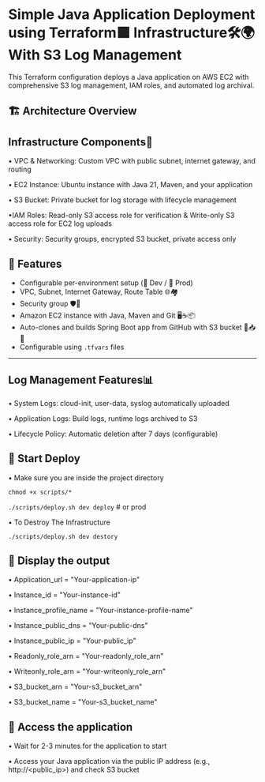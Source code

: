 # Simple Java Application Deployment using Terraform🟪	 Infrastructure🛠️🌍 With S3 Log Management
This Terraform configuration deploys a Java application on AWS EC2 with comprehensive S3 log management, IAM roles, and automated log archival.

## 🏗️ Architecture Overview
## Infrastructure Components🔮

• VPC & Networking: Custom VPC with public subnet, internet gateway, and routing

• EC2 Instance: Ubuntu instance with Java 21, Maven, and your application

• S3 Bucket: Private bucket for log storage with lifecycle management

•IAM Roles:
Read-only S3 access role for verification &
Write-only S3 access role for EC2 log uploads

• Security: Security groups, encrypted S3 bucket, private access only

## 🔧 Features

- Configurable per-environment setup (🧪 Dev / 🚀 Prod)
- VPC, Subnet, Internet Gateway, Route Table 🌐🏘️
- Security group 🛡️🔐
- Amazon EC2 instance with Java, Maven and Git 🖥️☕📦
- Auto-clones and builds Spring Boot app from GitHub with S3 bucket 🤖📥🔨
- Configurable using `.tfvars` files

---

## Log Management Features📊

• System Logs: cloud-init, user-data, syslog automatically uploaded

• Application Logs: Build logs, runtime logs archived to S3

• Lifecycle Policy: Automatic deletion after 7 days (configurable)

## 🚀 Start Deploy
• Make sure you are inside the project directory 

`chmod +x scripts/*`

`./scripts/deploy.sh dev deploy`           # or prod

• To Destroy The Infrastructure 

`./scripts/deploy.sh dev destory` 

## 🚀 Display the output
• Application_url = "Your-application-ip"

• Instance_id = "Your-instance-id"

• Instance_profile_name = "Your-instance-profile-name"

• Instance_public_dns = "Your-public-dns"

• Instance_public_ip = "Your-public_ip"

• Readonly_role_arn = "Your-readonly_role_arn"

• Writeonly_role_arn = "Your-writeonly_role_arn"

• S3_bucket_arn = "Your-s3_bucket_arn"

• S3_bucket_name = "Your-s3_bucket_name"


## 🚀 Access the application
• Wait for 2-3 minutes for the application to start

• Access your Java application via the public IP address (e.g., http://<public_ip>) and check S3 bucket

